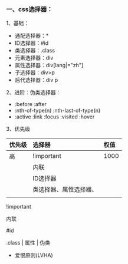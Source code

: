 ### 一、css选择器：

1、基础：

* 通配选择器：\*
* ID选择器：\#id
* 类选择器：.class
* 元素选择器：div
* 属性选择器：div\[lang\|="zh"\]
* 子选择器：div&gt;p
* 后代选择器：div p

2、进阶：伪类选择器：

* :before  :after
*  :nth-of-type\(n\)   :nth-last-of-type\(n\)
* :active :link :focus :visited :hover

3、优先级

| 优先级 | 选择器 | 权值 |
| :--- | :--- | :--- |
| 高 | !important | 1000 |
|  | 内联 |  |
|  | ID选择器 |  |
|  | 类选择器、属性选择器、 |  |
|  |  |  |

!important

内联

\#id

.class \| 属性 \| 伪类

* 爱恨原则\(LVHA\)




